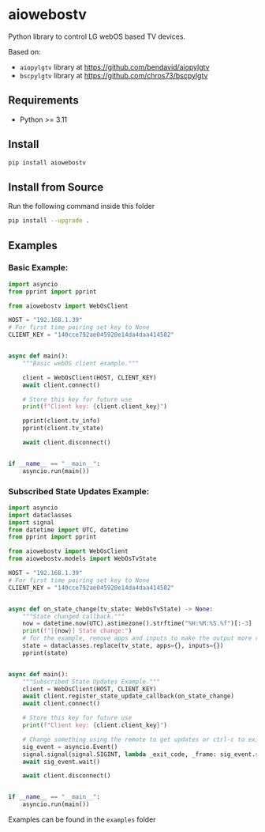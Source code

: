 # aiowebostv
Python library to control LG webOS based TV devices.

Based on:
- `aiopylgtv` library at https://github.com/bendavid/aiopylgtv
- `bscpylgtv` library at https://github.com/chros73/bscpylgtv

## Requirements
- Python >= 3.11

## Install
```bash
pip install aiowebostv
```

## Install from Source
Run the following command inside this folder
```bash
pip install --upgrade .
```

## Examples
### Basic Example:
```python
import asyncio
from pprint import pprint

from aiowebostv import WebOsClient

HOST = "192.168.1.39"
# For first time pairing set key to None
CLIENT_KEY = "140cce792ae045920e14da4daa414582"


async def main():
    """Basic webOS client example."""

    client = WebOsClient(HOST, CLIENT_KEY)
    await client.connect()

    # Store this key for future use
    print(f"Client key: {client.client_key}")

    pprint(client.tv_info)
    pprint(client.tv_state)

    await client.disconnect()


if __name__ == "__main__":
    asyncio.run(main())
```

### Subscribed State Updates Example:
```python
import asyncio
import dataclasses
import signal
from datetime import UTC, datetime
from pprint import pprint

from aiowebostv import WebOsClient
from aiowebostv.models import WebOsTvState

HOST = "192.168.1.39"
# For first time pairing set key to None
CLIENT_KEY = "140cce792ae045920e14da4daa414582"


async def on_state_change(tv_state: WebOsTvState) -> None:
    """State changed callback."""
    now = datetime.now(UTC).astimezone().strftime("%H:%M:%S.%f")[:-3]
    print(f"[{now}] State change:")
    # for the example, remove apps and inputs to make the output more readable
    state = dataclasses.replace(tv_state, apps={}, inputs={})
    pprint(state)


async def main():
    """Subscribed State Updates Example."""
    client = WebOsClient(HOST, CLIENT_KEY)
    await client.register_state_update_callback(on_state_change)
    await client.connect()

    # Store this key for future use
    print(f"Client key: {client.client_key}")

    # Change something using the remote to get updates or ctrl-c to exit
    sig_event = asyncio.Event()
    signal.signal(signal.SIGINT, lambda _exit_code, _frame: sig_event.set())
    await sig_event.wait()

    await client.disconnect()


if __name__ == "__main__":
    asyncio.run(main())
```

Examples can be found in the `examples` folder
